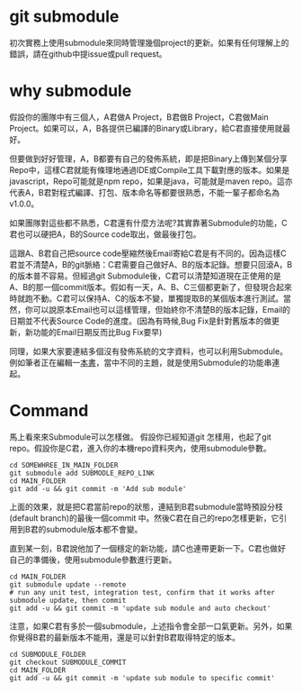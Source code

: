 # git submodule
初次實務上使用submodule來同時管理幾個project的更新。如果有任何理解上的錯誤，請在github中提issue或pull request。

# why submodule
假設你的團隊中有三個人，A君做A Project，B君做B Project，C君做Main Project。如果可以，A，B各提供已編譯的Binary或Library，給C君直接使用就最好。

但要做到好好管理，A，B都要有自己的發佈系統，即是把Binary上傳到某個分享Repo中，這樣C君就能有條理地通過IDE或Compile工具下載對應的版本。如果是javascript，Repo可能就是npm repo，如果是java，可能就是maven repo。這亦代表A，B君對程式編譯、打包、版本命名等都要很熟悉，不能一輩子都命名為v1.0.0。

如果團隊對這些都不熟悉，C君還有什麼方法呢?其實靠著Submodule的功能，C君也可以硬把A，B的Source code取出，做最後打包。

這跟A、B君自己把source code壓縮然後Email寄給C君是有不同的。因為這樣C君並不清楚A，B的git脈絡：C君需要自己做好A、B的版本記錄。想要只回滾A，B的版本普不容易。但經過git Submodule後，C君可以清楚知道現在正使用的是A、B的那一個commit版本。假如有一天，A、B、C三個都更新了，但發現合起來時就跑不動。C君可以保持A、C的版本不變，單獨提取B的某個版本進行測試。當然，你可以說原本Email也可以這樣管理，但始終你不清楚B的版本記錄，Email的日期並不代表Source Code的進度。(因為有時候,Bug Fix是針對舊版本的做更新，新功能的Email日期反而比Bug Fix要早)

同理，如果大家要連結多個沒有發佈系統的文字資料，也可以利用Submodule。例如筆者正在編輯一[本書](https://macauyeah.github.io/AProgrammerPrepares/)，當中不同的主題，就是使用Submodule的功能串連起。

# Command
馬上看來來Submodule可以怎樣做。 假設你已經知道git 怎樣用，也起了git repo。假設你是C君，進入你的本機repo資料夾內，使用submodule參數。
```
cd SOMEWHREE_IN_MAIN_FOLDER
git submodule add SUBMODLE_REPO_LINK
cd MAIN_FOLDER
git add -u && git commit -m 'Add sub module'
```

上面的效果，就是把C君當前repo的狀態，連結到B君submodule當時預設分枝(default branch)的最後一個commit 中。然後C君在自己的repo怎樣更新，它引用到B君的submodule版本都不會變。

直到某一刻，B君說他加了一個穩定的新功能，請C也連帶更新一下。C君也做好自己的準備後，使用submodule參數進行更新。
```
cd MAIN_FOLDER
git submodule update --remote
# run any unit test, integration test, confirm that it works after submodule update, then commit
git add -u && git commit -m 'update sub module and auto checkout'
```
注意，如果C君有多於一個submodule，上述指令會全部一口氣更新。另外，如果你覺得B君的最新版本不能用，還是可以針對B君取得特定的版本。

```
cd SUBMODULE_FOLDER
git checkout SUBMODULE_COMMIT
cd MAIN_FOLDER
git add -u && git commit -m 'update sub module to specific commit'
```
